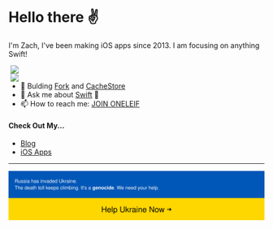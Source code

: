 # Hello there ✌️

I'm Zach, I've been making iOS apps since 2013. I am focusing on anything Swift! 

<img align="right" width=500 src="https://github-readme-stats.vercel.app/api?username=0xLeif&show_icons=true&theme=onedark&count_private=true" />
<img align="right" width=500 src="https://github-profile-trophy.vercel.app/?username=0xLeif&theme=onedark" />

- 🔨  Bulding [Fork](https://github.com/0xLeif/Fork) and [CacheStore](https://github.com/0xOpenBytes/CacheStore)
- 💬  Ask me about [Swift](https://github.com/0xLet) 🧡
- 📫  How to reach me: [JOIN ONELEIF](https://discord.com/invite/tv9UdJK)

#### Check Out My...
- [Blog](https://openbytes.dev/)
- [iOS Apps](https://apps.apple.com/lb/developer/zach-eriksen/id851997363)

***

[![SWUbanner](https://raw.githubusercontent.com/vshymanskyy/StandWithUkraine/main/banner2-direct.svg)](https://vshymanskyy.github.io/StandWithUkraine/)
